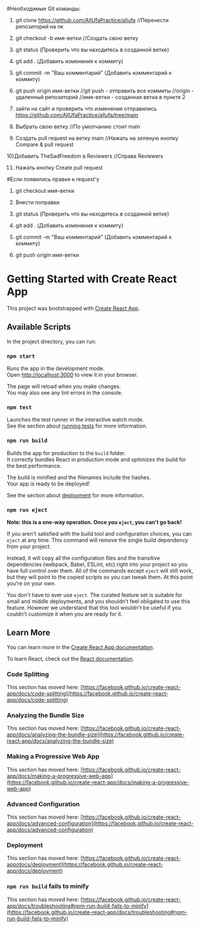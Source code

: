 #Необходимые Git команды:

1) git clone https://github.com/AllUfaPractice/allufa
//Перенести репозиторий на пк

2) git checkout -b имя-ветки 
//Создать свою ветку

3) git status (Проверить что вы находитесь в созданной ветке)
4) git add . (Добавить изменения к коммиту)
5) git commit -m "Ваш комментарий" (Добавить комментарий к коммиту)
6) git push origin имя-ветки 
//git push - отправить все коммиты
//origin - удаленный репозиторий
//имя-ветки - созданная ветка в пункте 2

7) зайти на сайт и проверить что изменения отправились
https://github.com/AllUfaPractice/allufa/tree/main

8) Выбрать свою ветку 
//По умолчанию стоит main

9) Создать pull request на ветку main
//Нажать на зеленую кнопку Compare & pull request

10)Добавить TheSadFreedom в Reviewers
//Справа Reviewers

11) Нажать кнопку Create pull request

#Если появились правки к request'y 

1) git checkout имя-ветки

2) Внести поправки

3) git status (Проверить что вы находитесь в созданной ветке)

4) git add . (Добавить изменения к коммиту)

5) git commit -m "Ваш комментарий" (Добавить комментарий к коммиту)

6) git push origin имя-ветки

# Getting Started with Create React App

This project was bootstrapped with [Create React App](https://github.com/facebook/create-react-app).

## Available Scripts

In the project directory, you can run:

### `npm start`

Runs the app in the development mode.\
Open [http://localhost:3000](http://localhost:3000) to view it in your browser.

The page will reload when you make changes.\
You may also see any lint errors in the console.

### `npm test`

Launches the test runner in the interactive watch mode.\
See the section about [running tests](https://facebook.github.io/create-react-app/docs/running-tests) for more information.

### `npm run build`

Builds the app for production to the `build` folder.\
It correctly bundles React in production mode and optimizes the build for the best performance.

The build is minified and the filenames include the hashes.\
Your app is ready to be deployed!

See the section about [deployment](https://facebook.github.io/create-react-app/docs/deployment) for more information.

### `npm run eject`

**Note: this is a one-way operation. Once you `eject`, you can't go back!**

If you aren't satisfied with the build tool and configuration choices, you can `eject` at any time. This command will remove the single build dependency from your project.

Instead, it will copy all the configuration files and the transitive dependencies (webpack, Babel, ESLint, etc) right into your project so you have full control over them. All of the commands except `eject` will still work, but they will point to the copied scripts so you can tweak them. At this point you're on your own.

You don't have to ever use `eject`. The curated feature set is suitable for small and middle deployments, and you shouldn't feel obligated to use this feature. However we understand that this tool wouldn't be useful if you couldn't customize it when you are ready for it.

## Learn More

You can learn more in the [Create React App documentation](https://facebook.github.io/create-react-app/docs/getting-started).

To learn React, check out the [React documentation](https://reactjs.org/).

### Code Splitting

This section has moved here: [https://facebook.github.io/create-react-app/docs/code-splitting](https://facebook.github.io/create-react-app/docs/code-splitting)

### Analyzing the Bundle Size

This section has moved here: [https://facebook.github.io/create-react-app/docs/analyzing-the-bundle-size](https://facebook.github.io/create-react-app/docs/analyzing-the-bundle-size)

### Making a Progressive Web App

This section has moved here: [https://facebook.github.io/create-react-app/docs/making-a-progressive-web-app](https://facebook.github.io/create-react-app/docs/making-a-progressive-web-app)

### Advanced Configuration

This section has moved here: [https://facebook.github.io/create-react-app/docs/advanced-configuration](https://facebook.github.io/create-react-app/docs/advanced-configuration)

### Deployment

This section has moved here: [https://facebook.github.io/create-react-app/docs/deployment](https://facebook.github.io/create-react-app/docs/deployment)

### `npm run build` fails to minify

This section has moved here: [https://facebook.github.io/create-react-app/docs/troubleshooting#npm-run-build-fails-to-minify](https://facebook.github.io/create-react-app/docs/troubleshooting#npm-run-build-fails-to-minify)
